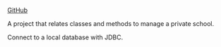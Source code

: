 [GitHub](Private-School-Administration)

A project that relates classes and methods to manage a private school.

Connect to a local database with JDBC.
